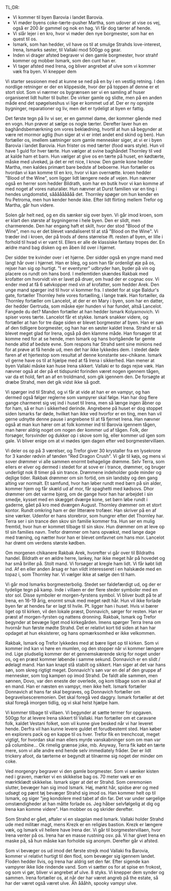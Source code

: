 TL;DR:
* Vi kommer til byen Barovia i landet Barovia.
* Vi møder byens coke-tærte-pusher Martha, som udover at vise os vej, også er 200 år gammel og nok en hag. Vi får dog tærter af hende.
* Vi slår lejer i en kro, hvor vi møder den nye borgmester, som har en quest til os.
* Ismark, som han hedder, vil have os til at smulge Strahds love-interest, Irena, Ismarks søster, til Vallaki mod 500gp og gear.
* Inden vi drager afsted begraver vi den gamle borgmester, hvor strahf kommer og mobber Ismark, som den cunt han er.
* Vi tager afsted med Irena, og bliver angrebet af ulve som vi kommer væk fra byen. Vi knepper dem


Vi starter sessionen med at kunne se ned på en by i en vestlig retning. I den nordlige retninger er der en klippeside, hvor der på toppen af denne er et stort slot.
Som vi nærmer os bygrænsen ser vi en samling af huser organiseret lidt hulter til bulter. De virker gamle og slidte, men på en anden måde end det spøgelseshus vi lige er kommet ud af. Der er ny oprejste bygninger, reparationer og liv, men det er tydeligt at byen er fattig.

Det første tegn på liv vi ser, er en gammel dame, der kommer gående med en vogn. Hun prøver at sælge os nogle tærter. Derefter laver hun en baghåndsbemærkning om vores beklædning, hvortil at hun så begynder at være ret mormor agtig (hun siger at vi er intet andet end skind og ben). Hun fortæller os, imellem sætninger som gamle mennesker siger, at vi er i byen Barovia i landet Barovia. Hun frister os med tærter (food wars style).
Hun vil have 1 guld for hver tærte. Hun vælger at svine baghåndet Thornley til ved at kalde ham et barn. Hun vælger at give os en tærte på huset, en kødtærte, måske med ulvekød, ja det er ret nice, I know.
Den gamle kone hedder Martha, men kaldes primært bare bedste af beboerne. Hun fortæller os hvordan vi kan komme til en kro, hvor vi kan overnætte. kroen hedder "Blood of the Wine", som ligger lidt længere nede af vejen. Hun nævner også en herrer som hedder Bildrath, som har en butik hvor vi kan komme af med noget af vores naturalier.
Hun nævner at Durst familien var en ting i hendes ungdomstid, sååååååååå det. Thornley spøger om hun kender en fru Petroma, men hun kender hende ikke. Efter lidt flirting mellem Trefor og Martha, går hun videre.

Solen går helt ned, og en dis sænker sig over byen. Vi går imod kroen, som er klart den største af bygningerne i hele byen. Den er slidt, men charmerende. Den har engang haft et skilt, hvor der stod "Blood of the Wine", men nu er det blevet vandaliseret til at stå "Blood on the Wine". Vi træder ind i kroen, der på trods af dens størrelse ift. resten af byen, er lille i forhold til hvad vi er vant til. Ellers er alle de klassiske fantasy tropes der. En ældre mand bag disken og en åben ild over i hjørnet.

Der sidder tre kvinder over i et hjørne. Der sidder også en yngre mand med langt hår over i hjørnet. Han er bleg, og som han får ordenligt øje på os, rejser han sig op hurtigt. "I er eventyrer" udbryder han, byder på vin og placere os rundt om hans bord. I mellemtiden skændes Rakbak med krofatter om hvorvidt vin er lavet på druer, om hvad der er cognac osv. Vi ender med at få 6 sølvkopper med vin af krofatter, som hedder Arek.
Den unge mand spørger ind til hvor vi kommer fra. I stedet for at sige Baldur's gate, fortæller Thornley hele vores fortælling, i lange træk. Han fortæller, da Thornley fortæller om Lancelot, at der er en Mary i byen, som har en datter, der hedder Gertruda, som måske ejer hunden vi har fundet, altså Lancelot. Fangede du det?
Manden fortæller at han hedder Ismark Kolyarnovich. Vi spiser vores tærte. Lancelot får et stykke. Ismark snakker videre, og fortæller at han for tre dage siden er blevet borgmester af byen. Han er søn af den tidligere borgmester, og han har en søster kaldet Irena. Strahd er så blevet meget glad for Irena, også på den klamme måde. Han forsøger tit at komme ned for at se hende, men Ismark og hans bortgående far gemte hende altid af bedste evne. Som respons har Strahd sent sine minions ned for at prøve at få hende ud, men det har ikke lykkedes dem. I stedet døde faren af et hjertestop som resultat af denne konstante sex-chikane. Ismark vil gerne have os til at hjælpe med at få Irena i sikkerhed. Han mener at byen Vallaki måske kan huse Irena sikkert. Vallaki er to dags rejse væk.
Han nævner også at der på et tidspunkt forinden været nogen igennem tågen, var da et hold, ført an af en troldmand, som gik igennem den. De forsøgte at dræbe Strahd, men det gik vidst ikke så godt.

Vi spørger ind til Strahd, og vi får at vide at han er en vampyr, og han dermed også følger reglerne som vampyrer skal følge. Han har dog flere gange charmeret sig vej ind i huset til Irena, men så længe ingen åbner op for ham, så er hun i sikkerhed derinde. Angrebene på huset er dog stoppet siden Ismarks far døde, hvilket han ikke ved hvorfor er en ting, men han vil gerne udnytte denne pause i angrebene til at få fjernet Irena.
Han nævner også at man kun hører om at folk kommer ind til Barovia igennem tågen, man hører aldrig noget om nogen der kommer ud af tågen. Folk, der forsøger, forsvinder og dukker op i skove som lig, eller kommer ud igen som gale.
Vi bliver enige om at vi mødes igen dagen efter ved borgmestervillaen.

Vi deler os op på 3 værelser, og Trefor giver 30 krystaller fra en lysekrone for 3 kander rødvin af tønden "Red Dragon Crush". Vi går til køjs, og mens vi sover drømmer vi alle sammen enormt behagelige drømme. Selv Terra, som ellers er elver og dermed i stedet for at sove er i trance, drømmer, og bruger underligt nok 8 timer på sin trance. Drømmene indeholder gode minder og dejlige tider.
Rakbak drømmer om sin fortid, om sin landsby og den gang alting var normalt. Et samfund, hvor han løber rundt med børn på sin alder, kommer hjem og får skæld ud af mor, får spaghetti med kødsovs.
Dhor drømmer om det varme bjerg, om de gange hvor han har arbejdet i sin smedje, kysset med en skægget dværge kone, set børn løbe rundt i gaderne, gået på kro med dværgen August.
Thornley drømmer om et stort kontor. Rundt omkring ham er der litterære trofæer. Han skriver på en af sine værker. Udenfor er hans storebror, som hungrer efter det Thornley har.
Terra ser i sin trance den skov sin familie kommer fra. Hun ser en mulig fremtid, hvor hun er kommet tilbage til sin skov. Hun drømmer om at leve op til sin families navn.
Trefor drømmer om hans opvækst, med lange dage med træning, og nætter hvor han er blevet omfavnet om hans mor.
Lancelot har drømt om verdens største kødben.

Om morgenen chikanere Rakbak Arek, hvorefter vi går over til Bildraths handel. Bildrath er en ældre herre, lankey, har ikke meget hår på hovedet og har små briller på. Stolt mand. Vi forsøger at kregle ham lidt. Vi får købt lidt ind. Af en eller anden årsag er han vildt interesseret i en halskæde med en topaz i, som Thornley har. Vi vælger ikke at sælge den til ham.

Vi går mod Ismarks borgmesterbolig. Stedet ser faldefærdigt ud, og der er tydelige tegn på kamp. Inde i villaen er der flere steder symboler med en stor sol. Disse symboler er morgen-fyrstens symbol. Vi bliver budt på te af Irena, en 16-19 årig, enormt smuk med meget rødt hår. Hun vil ikke forlade byen før at hendes far er lagt til hvile. Pt. ligger han i huset. Hvis vi bærer liget op til kirken, vil den lokale præst, Donnavich, sørger for resten. Han er præst af morgen-fyrsten og nattens dronning. Rakbak, Ismark og Trefor begynder at bevæge liget mod kirkegården. Imens spørger Terra Irena om hvornår hun første mødte Strahd. Det er relativt kort tid siden at han har opdaget at hun eksisterer, og hans opmærksomhed er ikke velkommen.

Rakbak, Ismark og Trefor lykkedes med at bære liget op til kirken. Som vi kommer ind kan vi høre en mumlen, og den stopper når vi kommer længere ind. Lige pludselig kommer der et gennemskærende skrig for noget under os, og en præst kommer løbende i samme sekund. Donnavich er en slidt / ødelagt mand. Han kan knapt stå stabilt og sikkert. Han siger at det var hans søn, som skreg rigtigt meget. Donnavich's søn var en del af den gruppe af mennesker, som tog kampen op imod Strahd. De faldt alle sammen, men sønnen, Dovo, var den eneste der overlede, og kom tilbage som en skal af en mand. Han er næsten en vampyr, men ikke helt.
Ismark fortæller Donnavich at hans far skal begraves, og Donnavich fortæller om begravelsesceremonien. Det skal foregå ved daggry. Ismark fortæller at det skal foregå imorgen tidlig, og vi skal helst hjælpe ham.

Vi kommer tilbage til villaen. Vi begynder at sætte termer for opgaven. 500gp for at levere Irena sikkert til Vallaki. Han fortæller om et caravane folk, kaldet Vestani folket, som vil kunne give besked når vi har leveret hende. Derfra vil han kunne levere guldet et forudbestemt sted. Han køber en explorers pack og en kappe til os hver. Trefor fik en trenchcoat, meget vigtigt, for hvordan skal man ellers myrde vanskabninger som om man var på columbine... Ok rimelig grænse joke, mb. Anyway, Terra fik købt en tærte mere, som vi alle andre end hende selv immediately fråder. Der er lidt trickery afoot, da tærterne er begyndt at tilnærme sig noget der minder om coke.

Ved morgengry begraver vi den gamle borgmester. Som vi sænker kisten ned i graven, mærker vi en skikkelse bag os. 70 meter væk er en mærktklædt skikkelse. Ismark siger at det er Strahd. Som ceremonien slutter, bevæger han sig imod Ismark. Høj, mørkt hår, spidse ører og med udsøgt og pænt tøj bevæger Strahd sig imod os. Han kommer helt op til Ismark, og siger "jeg kondolere med tabet af din far. Det var under sørgelige omstændigheder at han måtte forlade os. Jeg håber selvfølgelig at dig og Irena kan komme videre". Han mobber os og skrider derefter.

Som Strahd er gået, aftaler vi en slagplan med Ismark. Vallaki holder Strahd ude med militær magt, mens Krezk er en religiøs bastion. Krezk er længere væk, og Ismark vil hellere have Irena der. Vi går til borgmestervillaen, hvor Irena venter på os. Irena har en masse rustning osv. på. Vi har givet Irena en maske på, så hun måske kan forholde sig anonym. Derefter går vi afsted.

Som vi bevæger os ud imod det første strejk mod Vallaki fra Barovia, kommer vi relativt hurtigt til den flod, som bevæger sig igennem landet. Floden hedder Ilvis, og Irena har aldrig set den før. Efter sigende kan vampyrer ikke lide rindende vand. 
Som vi sætter os for at spise en frokost, og som vi gør, bliver vi angrebet af ulve. 8 styks. Vi knepper dem synder og sammen. Irena fortæller os, at når der har været angreb på the estate, så har der været også været ulve. Åh åååhh, spooky vampyr ulve.